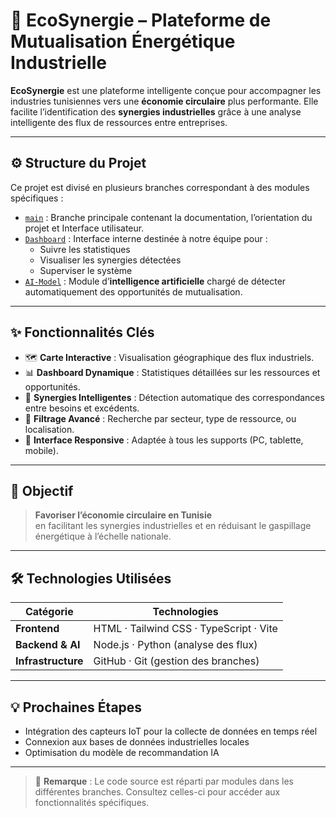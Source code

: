 # 🌱 EcoSynergie – Plateforme de Mutualisation Énergétique Industrielle

**EcoSynergie** est une plateforme intelligente conçue pour accompagner les industries tunisiennes vers une **économie circulaire** plus performante. Elle facilite l’identification des **synergies industrielles** grâce à une analyse intelligente des flux de ressources entre entreprises.

---

## ⚙️ Structure du Projet

Ce projet est divisé en plusieurs branches correspondant à des modules spécifiques :

- [`main`](../../tree/main) : Branche principale contenant la documentation, l’orientation du projet et Interface utilisateur.
- [`Dashboard`](../../tree/Dashboard) : Interface interne destinée à notre équipe pour :
  - Suivre les statistiques
  - Visualiser les synergies détectées
  - Superviser le système
- [`AI-Model`](../../tree/AI-Model) : Module d’**intelligence artificielle** chargé de détecter automatiquement des opportunités de mutualisation.

---

## ✨ Fonctionnalités Clés

- 🗺️ **Carte Interactive** : Visualisation géographique des flux industriels.
- 📊 **Dashboard Dynamique** : Statistiques détaillées sur les ressources et opportunités.
- 🤖 **Synergies Intelligentes** : Détection automatique des correspondances entre besoins et excédents.
- 🎯 **Filtrage Avancé** : Recherche par secteur, type de ressource, ou localisation.
- 📱 **Interface Responsive** : Adaptée à tous les supports (PC, tablette, mobile).

---

## 🚀 Objectif

> **Favoriser l’économie circulaire en Tunisie**  
> en facilitant les synergies industrielles et en réduisant le gaspillage énergétique à l’échelle nationale.

---

## 🛠️ Technologies Utilisées

| Catégorie     | Technologies                  |
|---------------|-------------------------------|
| **Frontend**  | HTML · Tailwind CSS · TypeScript · Vite |
| **Backend & AI** | Node.js · Python (analyse des flux)     |
| **Infrastructure** | GitHub · Git (gestion des branches)     |

---

## 💡 Prochaines Étapes

- Intégration des capteurs IoT pour la collecte de données en temps réel
- Connexion aux bases de données industrielles locales
- Optimisation du modèle de recommandation IA

---

> 📌 **Remarque** : Le code source est réparti par modules dans les différentes branches. Consultez celles-ci pour accéder aux fonctionnalités spécifiques.

